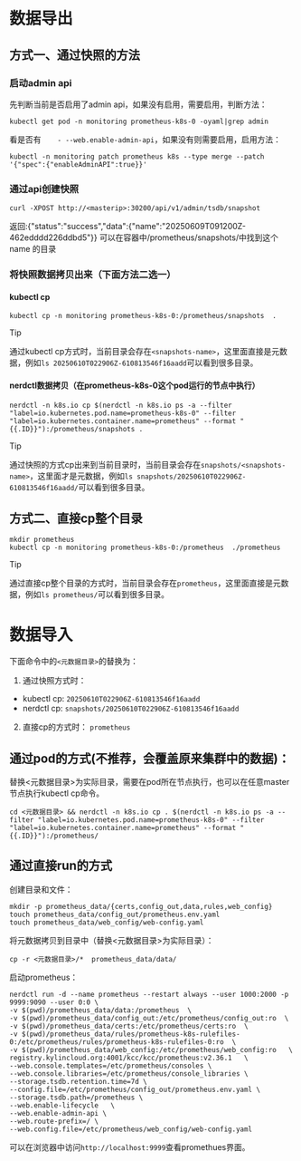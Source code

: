 
# 数据导出
## 方式一、通过快照的方法
### 启动admin api
先判断当前是否启用了admin api，如果没有启用，需要启用，判断方法：
```
kubectl get pod -n monitoring prometheus-k8s-0 -oyaml|grep admin
```
看是否有`    - --web.enable-admin-api`，如果没有则需要启用，启用方法：
```
kubectl -n monitoring patch prometheus k8s --type merge --patch '{"spec":{"enableAdminAPI":true}}'
```
### 通过api创建快照
```
curl -XPOST http://<masterip>:30200/api/v1/admin/tsdb/snapshot
```
返回:{"status":"success","data":{"name":"20250609T091200Z-462edddd226ddbd5"}} 可以在容器中/prometheus/snapshots/中找到这个name 的目录
### 将快照数据拷贝出来（下面方法二选一）
#### kubectl cp
```
kubectl cp -n monitoring prometheus-k8s-0:/prometheus/snapshots  .
```
> [!TIP]
> 通过kubectl cp方式时，当前目录会存在`<snapshots-name>`，这里面直接是元数据，例如`ls 20250610T022906Z-610813546f16aadd`可以看到很多目录。

#### nerdctl数据拷贝（在prometheus-k8s-0这个pod运行的节点中执行）
```
nerdctl -n k8s.io cp $(nerdctl -n k8s.io ps -a --filter "label=io.kubernetes.pod.name=prometheus-k8s-0" --filter "label=io.kubernetes.container.name=prometheus" --format "{{.ID}}"):/prometheus/snapshots .
```
> [!TIP]
> 通过快照的方式cp出来到当前目录时，当前目录会存在`snapshots/<snapshots-name>`，这里面才是元数据，例如`ls snapshots/20250610T022906Z-610813546f16aadd/`可以看到很多目录。

## 方式二、直接cp整个目录
```
mkdir prometheus
kubectl cp -n monitoring prometheus-k8s-0:/prometheus  ./prometheus
```
> [!TIP]
> 通过直接cp整个目录的方式时，当前目录会存在`prometheus`，这里面直接是元数据，例如`ls prometheus/`可以看到很多目录。


# 数据导入
下面命令中的`<元数据目录>`的替换为：
1. 通过快照方式时：
  * kubectl cp: `20250610T022906Z-610813546f16aadd`
  * nerdctl cp:  `snapshots/20250610T022906Z-610813546f16aadd`
2. 直接cp的方式时： `prometheus`
## 通过pod的方式(不推荐，会覆盖原来集群中的数据)：
替换<元数据目录>为实际目录，需要在pod所在节点执行，也可以在任意master节点执行kubectl cp命令。
```
cd <元数据目录> && nerdctl -n k8s.io cp . $(nerdctl -n k8s.io ps -a --filter "label=io.kubernetes.pod.name=prometheus-k8s-0" --filter "label=io.kubernetes.container.name=prometheus" --format "{{.ID}}"):/prometheus/ 
```
## 通过直接run的方式
创建目录和文件：
```
mkdir -p prometheus_data/{certs,config_out,data,rules,web_config}
touch prometheus_data/config_out/prometheus.env.yaml
touch prometheus_data/web_config/web-config.yaml
```
将元数据拷贝到目录中（替换<元数据目录>为实际目录）：
```
cp -r <元数据目录>/*  prometheus_data/data/
```
启动prometheus：
```
nerdctl run -d --name prometheus --restart always --user 1000:2000 -p 9999:9090 --user 0:0 \
-v $(pwd)/prometheus_data/data:/prometheus  \
-v $(pwd)/prometheus_data/config_out:/etc/prometheus/config_out:ro  \
-v $(pwd)/prometheus_data/certs:/etc/prometheus/certs:ro  \
-v $(pwd)/prometheus_data/rules/prometheus-k8s-rulefiles-0:/etc/prometheus/rules/prometheus-k8s-rulefiles-0:ro  \
-v $(pwd)/prometheus_data/web_config:/etc/prometheus/web_config:ro   \
registry.kylincloud.org:4001/kcc/kcc/prometheus:v2.36.1   \
--web.console.templates=/etc/prometheus/consoles \
--web.console.libraries=/etc/prometheus/console_libraries \
--storage.tsdb.retention.time=7d \
--config.file=/etc/prometheus/config_out/prometheus.env.yaml \
--storage.tsdb.path=/prometheus \
--web.enable-lifecycle   \
--web.enable-admin-api \
--web.route-prefix=/ \
--web.config.file=/etc/prometheus/web_config/web-config.yaml
```
可以在浏览器中访问`http://localhost:9999`查看promethues界面。